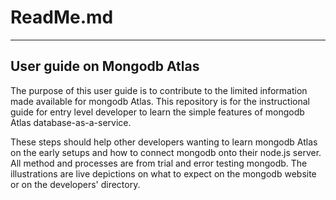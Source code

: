 # ReadMe.md
---
## User guide on Mongodb Atlas

The purpose of this user guide is to contribute to the limited information made available for mongodb Atlas. This repository is for the instructional guide for entry level developer to learn the simple features of mongodb Atlas database-as-a-service. 

These steps should help other developers wanting to learn mongodb Atlas on the early setups and how to connect mongodb onto their node.js server. All method and processes are from trial and error testing mongodb. The illustrations are live depictions on what to expect on the mongodb website or on the developers' directory.


